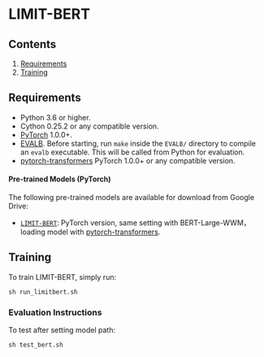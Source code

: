 # LIMIT-BERT

## Contents
1. [Requirements](#Requirements)
2. [Training](#Training)

## Requirements

* Python 3.6 or higher.
* Cython 0.25.2 or any compatible version.
* [PyTorch](http://pytorch.org/) 1.0.0+. 
* [EVALB](http://nlp.cs.nyu.edu/evalb/). Before starting, run `make` inside the `EVALB/` directory to compile an `evalb` executable. This will be called from Python for evaluation. 
* [pytorch-transformers](https://github.com/huggingface/pytorch-transformers) PyTorch 1.0.0+ or any compatible version.

#### Pre-trained Models (PyTorch)
The following pre-trained models are available for download from Google Drive:
* [`LIMIT-BERT`](https://drive.google.com/open?id=1fm0cK2A91iLG3lCpwowCCQSALnWS2X4i): 
PyTorch version, same setting with BERT-Large-WWM，loading model with [pytorch-transformers](https://github.com/huggingface/pytorch-transformers).

## Training

To train LIMIT-BERT, simply run:
```
sh run_limitbert.sh
```
### Evaluation Instructions

To test after setting model path:
```
sh test_bert.sh
```